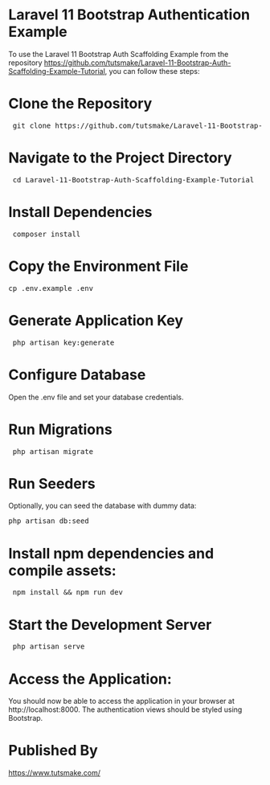 # Laravel 11 Bootstrap Authentication Example

To use the Laravel 11 Bootstrap Auth Scaffolding Example from the repository https://github.com/tutsmake/Laravel-11-Bootstrap-Auth-Scaffolding-Example-Tutorial, you can follow these steps:

# Clone the Repository

<pre> git clone https://github.com/tutsmake/Laravel-11-Bootstrap-Auth-Scaffolding-Example-Tutorial.git</pre>

# Navigate to the Project Directory

<pre> cd Laravel-11-Bootstrap-Auth-Scaffolding-Example-Tutorial </pre>

# Install Dependencies

<pre> composer install </pre>

# Copy the Environment File

<pre>cp .env.example .env </pre>

# Generate Application Key

<pre> php artisan key:generate</pre>

# Configure Database

Open the .env file and set your database credentials.

# Run Migrations

<pre> php artisan migrate</pre>

# Run Seeders

Optionally, you can seed the database with dummy data:

<pre>php artisan db:seed</pre>

# Install npm dependencies and compile assets:

<pre> npm install && npm run dev </pre>

# Start the Development Server

<pre> php artisan serve</pre>

# Access the Application:

You should now be able to access the application in your browser at http://localhost:8000. The authentication views should be styled using Bootstrap.

# Published By

https://www.tutsmake.com/
